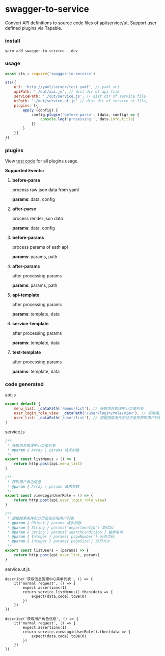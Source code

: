# swagger-to-service

Convert API definitions to source code files of api/service/ut. Support user defined plugins via Tapable.

### install
```shell
yarn add swagger-to-service --dev
```

### usage
```javascript
const sts = require('swagger-to-service')

sts({
    url: 'http://yaml/server/test.yaml', // yaml uri
    apiPath: './out/api.js', // dist dir of api file
    servicePath: './out/service.js', // dist dir of service file
    utPath: './out/service.ut.js' // dist dir of service ut file,
    plugins: [{
        apply (config) {
            config.plugin('before-parse', (data, config) => {
                console.log('processing:', data.info.title)
            })
        }
    }]
})
```

### plugins

View [test code](https://github.com/lkiarest/swagger-to-service/blob/master/test/DemoPlugin.js) for all plugins usage.

__Supported Events:__

1. __before-parse__

    process raw json data from yaml

    __params__: data, config
1. __after-parse__

    process render json data

    __params__: data, config
1. __before-params__

    process params of eath api

    __params__: params, path
1. __after-params__

    after processing params

    __params__: params, path
1. __api-template__

    after processing params

    __params__: template, data
1. __service-template__

    after processing params

    __params__: template, data
1. __test-template__

    after processing params

    __params__: template, data

### code generated
api.js
```javascript
export default {
    menu_list: _dataPath('/menu/list'), // 获取信息管理中心菜单列表
    user_login_role_view: _dataPath('/user/login/role/view'), // 获取用户角色信息
    user_list: _dataPath('/user/list'), // 根据搜索条件和分页信息获取用户列表
}
```

service.js
```javascript
/**
 * 获取信息管理中心菜单列表
 * @param { Array } params 请求参数
 */
export const listMenus = () => {
    return http.post(api.menu_list)
}

/**
 * 获取用户角色信息
 * @param { Array } params 请求参数
 */
export const viewLoginUserRole = () => {
    return http.post(api.user_login_role_view)
}

/**
 * 根据搜索条件和分页信息获取用户列表
 * @param { Object } params 请求参数
 * @param { String } params['departmentId'] 单位Id
 * @param { String } params['searchCondition'] 搜索条件
 * @param { Integer } params['pageNumber'] 分页页码
 * @param { Integer } params['pageSize'] 分页大小
 */
export const listUsers = (params) => {
    return http.post(api.user_list, params)
}
```

service.ut.js
```
describe('获取信息管理中心菜单列表', () => {
    it('normal request', () => {
        expect.assertions(1)
        return service.listMenus().then(data => {
            expect(data.code).toBe(0)
        })
    })
})

describe('获取用户角色信息', () => {
    it('normal request', () => {
        expect.assertions(1)
        return service.viewLoginUserRole().then(data => {
            expect(data.code).toBe(0)
        })
    })
})
```